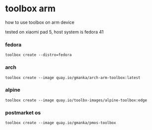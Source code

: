 # toolbox arm

how to use toolbox on arm device

tested on xiaomi pad 5, host system is fedora 41

### fedora

```shell
toolbox create --distro=fedora
```

### arch

```shell
toolbox create --image quay.io/gmanka/arch-arm-toolbox:latest
```

### alpine

```shell
toolbox create --image quay.io/toolbx-images/alpine-toolbox:edge
```

### postmarket os

```shell
toolbox create --image quay.io/gmanka/pmos-toolbox
```

